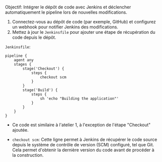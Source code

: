 
Objectif: Intégrer le dépôt de code avec Jenkins et déclencher automatiquement le pipeline lors de nouvelles modifications.

1. Connectez-vous au dépôt de code (par exemple, GitHub) et configurez un webhook pour notifier Jenkins des modifications.
2. Mettez à jour le `Jenkinsfile` pour ajouter une étape de récupération du code depuis le dépôt.

`Jenkinsfile`:


```Jenkinsfile
pipeline {
    agent any
    stages {
        stage('Checkout') {
            steps {
                checkout scm
            }
        }
        stage('Build') {
            steps {
                sh 'echo "Building the application"'
            }
        }
    }
}

```

- Ce code est similaire à l'atelier 1, à l'exception de l'étape "Checkout" ajoutée.
    
- `checkout scm`: Cette ligne permet à Jenkins de récupérer le code source depuis le système de contrôle de version (SCM) configuré, tel que Git. Cela permet d'obtenir la dernière version du code avant de procéder à la construction.